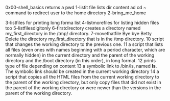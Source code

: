 0x00-shell_basics returns a pwd
1-listit file lists dir content
ad cd ~ command to redirect user to the home directory 2-bring_me_home

3-listfiles for printing long forma list
4-listmorefiles for listing hidden files too
5-listfilesdigitonly
6-firstdirectory creates a directory named my_first_directory in the /tmp/ directory.
7-movethatfile
 Bye bye Betty
Delete the directory my_first_directory that is in the /tmp directory.
10 script that changes the working directory to the previous one.
11 a script that lists all files (even ones with names beginning with a period character, which are normally hidden) in the current directory and the parent of the working directory and the /boot directory (in this order), in long format.
12 prints type of file depending on content
13 a symbolic link to /bin/ls, named __ls__. The symbolic link should be created in the current working directory
14 a script that copies all the HTML files from the current working directory to the parent of the working directory, but only copy files that did not exist in the parent of the working directory or were newer than the versions in the parent of the working directory.

